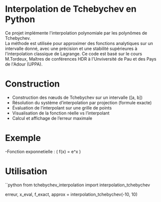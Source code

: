 # Interpolation de Tchebychev en Python

Ce projet implémente l'interpolation polynomiale par les polynômes de Tchebychev.  
La méthode est utilisée pour approximer des fonctions analytiques sur un intervalle donné, avec une précision et une stabilité supérieures à l'interpolation classique de Lagrange.
Ce code est basé sur le cours M.Tordeux, Maîtres de conférences HDR à l'Unviversité de Pau et des Pays de l'Adour (UPPA).

# Construction

- Construction des nœuds de Tchebychev sur un intervalle \([a, b]\)
- Résolution du système d’interpolation par projection (formule exacte)
- Évaluation de l’interpolant sur une grille de points
- Visualisation de la fonction réelle vs l’interpolant
- Calcul et affichage de l’erreur maximale

# Exemple

-Fonction exponnetielle : \( f(x) = e^x \)

# Utilisation

``python
from tchebychev_interpolation import interpolation_tchebychev

erreur, x_eval, f_exact, approx = interpolation_tchebychev(-10, 10)
